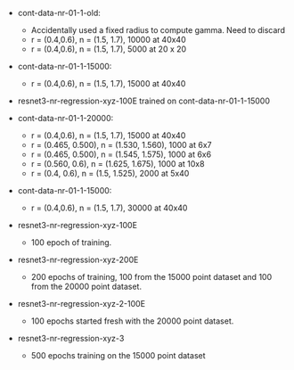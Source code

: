 - cont-data-nr-01-1-old: 
  - Accidentally used a fixed radius to compute gamma. Need to discard 
  - r = (0.4,0.6), n = (1.5, 1.7), 10000 at 40x40 
  - r = (0.4,0.6), n = (1.5, 1.7), 5000 at 20 x 20
- cont-data-nr-01-1-15000:
  - r = (0.4,0.6), n = (1.5, 1.7), 15000 at 40x40
  
- resnet3-nr-regression-xyz-100E trained on cont-data-nr-01-1-15000

- cont-data-nr-01-1-20000: 
  - r = (0.4,0.6), n = (1.5, 1.7), 15000 at 40x40 
  - r = (0.465, 0.500), n = (1.530, 1.560), 1000 at 6x7
  - r = (0.465, 0.500), n = (1.545, 1.575), 1000 at 6x6
  - r = (0.560, 0.6), n = (1.625, 1.675), 1000 at 10x8
  - r = (0.4, 0.6), n = (1.5, 1.525), 2000 at 5x40

- cont-data-nr-01-1-15000:
  - r = (0.4,0.6), n = (1.5, 1.7), 30000 at 40x40

- resnet3-nr-regression-xyz-100E
  - 100 epoch of training.

- resnet3-nr-regression-xyz-200E
  - 200 epochs of training, 100 from the 15000 point dataset and 100 from the 20000 point dataset.

- resnet3-nr-regression-xyz-2-100E
  - 100 epochs started fresh with the 20000 point dataset.

- resnet3-nr-regression-xyz-3
  - 500 epochs training on the 15000 point dataset